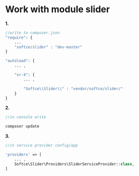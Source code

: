 # Work with module slider

**1.**
```php
//write to composer.json
"require": {
    ...
    "softce/slider" : "dev-master"
}

"autoload": {
    ... ,

    "sr-4": {
        ... ,

        "Softce\\Slider\\" : "vendor/softce/slider/"
    }
}
```


**2.**
```php
//in console write

composer update
```


**3.**
```php
//in service provider config/app

'providers' => [
    ... ,
    Softce\Slider\Providers\SliderServiceProvider::class,
]
```




